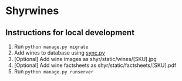 # Shyrwines

## Instructions for local development

1. Run `python manage.py migrate`
2. Add wines to database using [sync.py](shyr/management/commands/sync.py)
3. [Optional] Add wine images as shyr/static/wines/[SKU].jpg
4. [Optional] Add wine factsheets as shyr/static/factsheets/[SKU].pdf
5. Run `python manage.py runserver`
